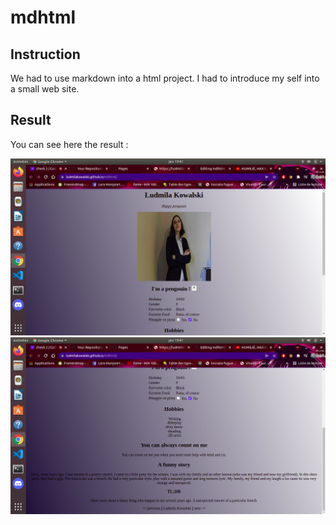 # mdhtml

## Instruction

We had to use markdown into a html project. I had to introduce my self into a small web site.

## Result

You can see here the result : 

![Image](./images/site1.png)
![Image](./images/site2.png)
